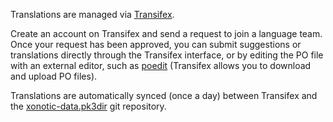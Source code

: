 Translations are managed via [Transifex](https://www.transifex.com/team-xonotic/xonotic/dashboard/).

Create an account on Transifex and send a request to join a language team. Once your request has been approved, you can submit suggestions or translations directly through the Transifex interface, or by editing the PO file with an external editor, such as [poedit](https://poedit.net/) (Transifex allows you to download and upload PO files).

Translations are automatically synced (once a day) between Transifex and the [xonotic-data.pk3dir](https://gitlab.com/xonotic/xonotic-data.pk3dir) git repository.